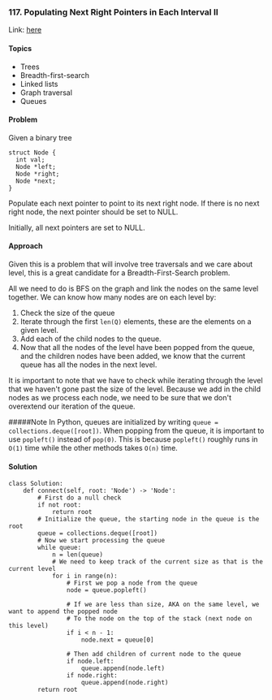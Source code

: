 ### 117. Populating Next Right Pointers in Each Interval II
Link: [here](https://leetcode.com/problems/populating-next-right-pointers-in-each-node-ii/)

#### Topics
- Trees
- Breadth-first-search
- Linked lists
- Graph traversal
- Queues
  
#### Problem
Given a binary tree
```
struct Node {
  int val;
  Node *left;
  Node *right;
  Node *next;
}
```
Populate each next pointer to point to its next right node. If there is no next right node, the next pointer should be set to NULL.

Initially, all next pointers are set to NULL.

#### Approach
Given this is a problem that will involve tree traversals and we care about level, this is a great candidate for a Breadth-First-Search problem.

All we need to do is BFS on the graph and link the nodes on the same level together. We can know how many nodes are on each level by:
1. Check the size of the queue
2. Iterate through the first `len(Q)` elements, these are the elements on a given level.
3. Add each of the child nodes to the queue. 
4. Now that all the nodes of the level have been popped from the queue, and the children nodes have been added, we know that the current queue has all the nodes in the next level.

It is important to note that we have to check while iterating through the level that we haven't gone past the size of the level. Because we add in the child nodes as we process each node, we need to be sure that we don't overextend our iteration of the queue.

#####Note
In Python, queues are initialized by writing `queue = collections.deque([root])`. When popping from the queue, it is important to use `popleft()` instead of `pop(0)`. This is because `popleft()` roughly runs in `O(1)` time while the other methods takes `O(n)` time.
#### Solution
```
class Solution:
    def connect(self, root: 'Node') -> 'Node':
        # First do a null check
        if not root: 
            return root
        # Initialize the queue, the starting node in the queue is the root 
        queue = collections.deque([root])
        # Now we start processing the queue
        while queue:
            n = len(queue)
            # We need to keep track of the current size as that is the current level
            for i in range(n):
                # First we pop a node from the queue
                node = queue.popleft()
                
                # If we are less than size, AKA on the same level, we want to append the popped node
                # To the node on the top of the stack (next node on this level)
                if i < n - 1:
                    node.next = queue[0]
                
                # Then add children of current node to the queue
                if node.left:
                    queue.append(node.left)
                if node.right:
                    queue.append(node.right)
        return root
```